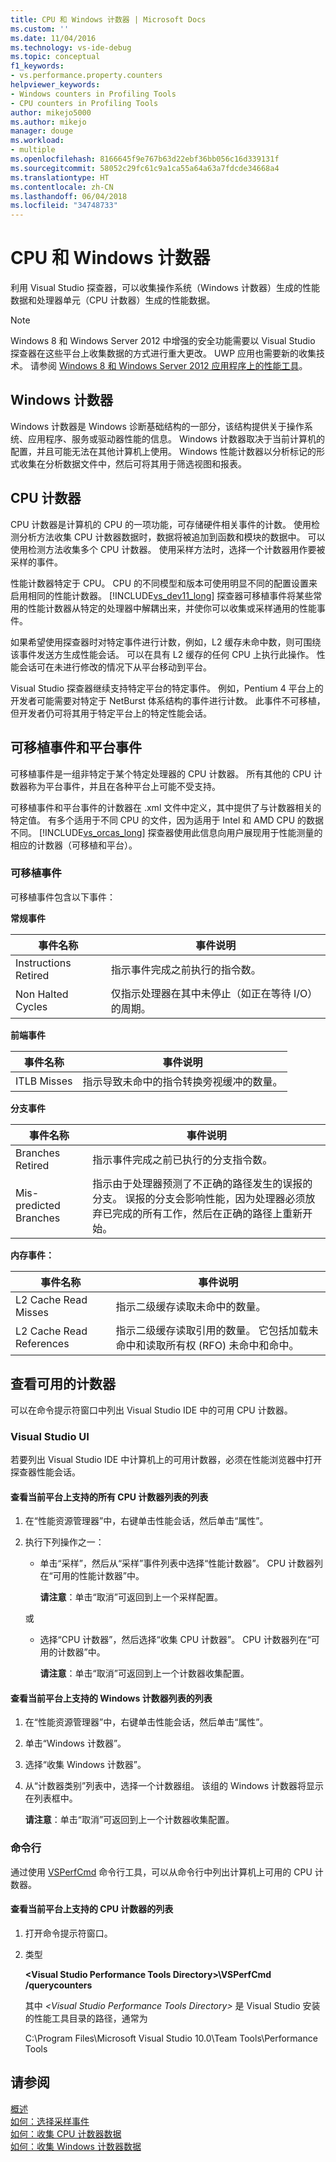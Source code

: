 ```yaml
---
title: CPU 和 Windows 计数器 | Microsoft Docs
ms.custom: ''
ms.date: 11/04/2016
ms.technology: vs-ide-debug
ms.topic: conceptual
f1_keywords:
- vs.performance.property.counters
helpviewer_keywords:
- Windows counters in Profiling Tools
- CPU counters in Profiling Tools
author: mikejo5000
ms.author: mikejo
manager: douge
ms.workload:
- multiple
ms.openlocfilehash: 8166645f9e767b63d22ebf36bb056c16d339131f
ms.sourcegitcommit: 58052c29fc61c9a1ca55a64a63a7fdcde34668a4
ms.translationtype: HT
ms.contentlocale: zh-CN
ms.lasthandoff: 06/04/2018
ms.locfileid: "34748733"
---
```

# <a name="cpu-and-windows-counters"></a>CPU 和 Windows 计数器

利用 Visual Studio 探查器，可以收集操作系统（Windows 计数器）生成的性能数据和处理器单元（CPU 计数器）生成的性能数据。

> [!NOTE]
> Windows 8 和 Windows Server 2012 中增强的安全功能需要以 Visual Studio 探查器在这些平台上收集数据的方式进行重大更改。 UWP 应用也需要新的收集技术。 请参阅 [Windows 8 和 Windows Server 2012 应用程序上的性能工具](../profiling/performance-tools-on-windows-8-and-windows-server-2012-applications.md)。

## <a name="windows-counters"></a>Windows 计数器

Windows 计数器是 Windows 诊断基础结构的一部分，该结构提供关于操作系统、应用程序、服务或驱动器性能的信息。 Windows 计数器取决于当前计算机的配置，并且可能无法在其他计算机上使用。 Windows 性能计数器以分析标记的形式收集在分析数据文件中，然后可将其用于筛选视图和报表。

## <a name="cpu-counters"></a>CPU 计数器

CPU 计数器是计算机的 CPU 的一项功能，可存储硬件相关事件的计数。 使用检测分析方法收集 CPU 计数器数据时，数据将被追加到函数和模块的数据中。 可以使用检测方法收集多个 CPU 计数器。 使用采样方法时，选择一个计数器用作要被采样的事件。

性能计数器特定于 CPU。 CPU 的不同模型和版本可使用明显不同的配置设置来启用相同的性能计数器。 [!INCLUDE[vs_dev11_long](../data-tools/includes/vs_dev11_long_md.md)] 探查器可移植事件将某些常用的性能计数器从特定的处理器中解耦出来，并使你可以收集或采样通用的性能事件。

如果希望使用探查器时对特定事件进行计数，例如，L2 缓存未命中数，则可围绕该事件发送方生成性能会话。 可以在具有 L2 缓存的任何 CPU 上执行此操作。 性能会话可在未进行修改的情况下从平台移动到平台。

Visual Studio 探查器继续支持特定平台的特定事件。 例如，Pentium 4 平台上的开发者可能需要对特定于 NetBurst 体系结构的事件进行计数。 此事件不可移植，但开发者仍可将其用于特定平台上的特定性能会话。

## <a name="portable-and-platform-events"></a>可移植事件和平台事件

可移植事件是一组非特定于某个特定处理器的 CPU 计数器。 所有其他的 CPU 计数器称为平台事件，并且在各种平台上可能不受支持。

 可移植事件和平台事件的计数器在 .xml 文件中定义，其中提供了与计数器相关的特定值。 有多个适用于不同 CPU 的文件，因为适用于 Intel 和 AMD CPU 的数据不同。 [!INCLUDE[vs_orcas_long](../debugger/includes/vs_orcas_long_md.md)] 探查器使用此信息向用户展现用于性能测量的相应的计数器（可移植和平台）。

### <a name="portable-events"></a>可移植事件

可移植事件包含以下事件：

**常规事件**

|事件名称|事件说明|
|----------------|-----------------------|
|Instructions Retired|指示事件完成之前执行的指令数。|
|Non Halted Cycles|仅指示处理器在其中未停止（如正在等待 I/O）的周期。|

**前端事件**

|事件名称|事件说明|
|----------------|-----------------------|
|ITLB Misses|指示导致未命中的指令转换旁视缓冲的数量。|

**分支事件**

|事件名称|事件说明|
|----------------|-----------------------|
|Branches Retired|指示事件完成之前已执行的分支指令数。|
|Mis-predicted Branches|指示由于处理器预测了不正确的路径发生的误报的分支。 误报的分支会影响性能，因为处理器必须放弃已完成的所有工作，然后在正确的路径上重新开始。|

**内存事件：**

|事件名称|事件说明|
|----------------|-----------------------|
|L2 Cache Read Misses|指示二级缓存读取未命中的数量。|
|L2 Cache Read References|指示二级缓存读取引用的数量。 它包括加载未命中和读取所有权 (RFO) 未命中和命中。|

## <a name="view-available-counters"></a>查看可用的计数器

可以在命令提示符窗口中列出 Visual Studio IDE 中的可用 CPU 计数器。

### <a name="visual-studio-ui"></a>Visual Studio UI

若要列出 Visual Studio IDE 中计算机上的可用计数器，必须在性能浏览器中打开探查器性能会话。

#### <a name="to-view-a-list-of-a-list-of-all-cpu-counters-that-are-supported-on-the-current-platform"></a>查看当前平台上支持的所有 CPU 计数器列表的列表

1. 在“性能资源管理器”中，右键单击性能会话，然后单击“属性”。

2. 执行下列操作之一：

    -   单击“采样”，然后从“采样”事件列表中选择“性能计数器”。 CPU 计数器列在“可用的性能计数器”中。

         **请注意**：单击“取消”可返回到上一个采样配置。

     或

    -   选择“CPU 计数器”，然后选择“收集 CPU 计数器”。 CPU 计数器列在“可用的计数器”中。

         **请注意**：单击“取消”可返回到上一个计数器收集配置。

#### <a name="to-view-a-list-of-a-list-of-window-counters-that-are-supported-on-the-current-platform"></a>查看当前平台上支持的 Windows 计数器列表的列表

1. 在“性能资源管理器”中，右键单击性能会话，然后单击“属性”。

2. 单击“Windows 计数器”。

3. 选择“收集 Windows 计数器”。

4. 从“计数器类别”列表中，选择一个计数器组。 该组的 Windows 计数器将显示在列表框中。

     **请注意**：单击“取消”可返回到上一个计数器收集配置。

### <a name="command-line"></a>命令行

通过使用 [VSPerfCmd](../profiling/vsperfcmd.md) 命令行工具，可以从命令行中列出计算机上可用的 CPU 计数器。

#### <a name="to-list-of-cpu-counters-that-are-supported-on-the-current-platform"></a>查看当前平台上支持的 CPU 计数器的列表

1. 打开命令提示符窗口。

2. 类型

     **\<Visual Studio Performance Tools Directory>\VSPerfCmd /querycounters**

     其中 *\<Visual Studio Performance Tools Directory>* 是 Visual Studio 安装的性能工具目录的路径，通常为

     C:\Program Files\Microsoft Visual Studio 10.0\Team Tools\Performance Tools

## <a name="see-also"></a>请参阅

[概述](../profiling/overviews-performance-tools.md)  
[如何：选择采样事件](../profiling/how-to-choose-sampling-events.md)  
[如何：收集 CPU 计数器数据](../profiling/how-to-collect-cpu-counter-data.md)  
[如何：收集 Windows 计数器数据](../profiling/how-to-collect-windows-counter-data.md)